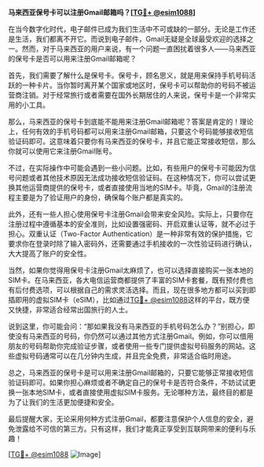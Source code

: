 **马来西亚保号卡可以注册Gmail邮箱吗？[[TG💪+ @esim1088](https://t.me/s/esim1088)]**

在当今数字化时代，电子邮件已成为我们生活中不可或缺的一部分。无论是工作还是生活，我们都离不开它。而说到电子邮件，Gmail无疑是全球最受欢迎的选择之一。然而，对于马来西亚的用户来说，有一个问题一直困扰着很多人——马来西亚的保号卡是否可以用来注册Gmail邮箱呢？

首先，我们需要了解什么是保号卡。保号卡，顾名思义，就是用来保持手机号码活跃的一种卡片。当你暂时离开某个国家或地区时，保号卡可以帮助你的号码不被运营商注销。对于经常旅行或者需要在国外长期居住的人来说，保号卡是一个非常实用的小工具。

那么，马来西亚的保号卡到底能不能用来注册Gmail邮箱呢？答案是肯定的！理论上，任何有效的手机号码都可以用来注册Gmail邮箱，只要这个号码能够接收短信验证码即可。这意味着只要你有马来西亚的保号卡，并且它能正常接收短信，那么你就可以使用它来注册Gmail账号。

不过，在实际操作中可能会遇到一些小问题。比如，有些用户的保号卡可能因为信号问题或者其他技术原因无法成功接收短信验证码。在这种情况下，你可以尝试更换其他运营商提供的保号卡，或者直接使用当地的SIM卡。毕竟，Gmail的注册流程主要是为了验证用户的身份，确保每个账户都是真实的。

此外，还有一些人担心使用保号卡注册Gmail会带来安全风险。实际上，只要你在注册过程中遵循基本的安全准则，比如设置强密码、开启双重认证等，就不必过于担心。双重认证（Two-Factor Authentication）是一种非常有效的保护措施，它要求你在登录时除了输入密码外，还需要通过手机接收的一次性验证码进行确认，大大提高了账户的安全性。

当然，如果你觉得用保号卡注册Gmail太麻烦了，也可以选择直接购买一张本地的SIM卡。在马来西亚，各大电信运营商都提供了丰富的SIM卡套餐，既有预付费也有后付费选项，可以根据自己的需求灵活选择。而且，现在很多地方都可以买到即插即用的虚拟SIM卡（eSIM），比如通过[TG💪+ @esim1088](https://t.me/s/esim1088)这样的平台，既方便又快捷，非常适合经常出国旅行的人士。

说到这里，你可能会问：“那如果我没有马来西亚的手机号码怎么办？”别担心，即使没有马来西亚的号码，你仍然可以通过其他方式注册Gmail。例如，你可以借用朋友的号码帮助你完成验证步骤，或者使用一些专门提供虚拟号码服务的网站。这些虚拟号码通常可以在几分钟内生成，并且完全免费，非常适合临时用途。

总之，马来西亚的保号卡是可以用来注册Gmail邮箱的，只要它能够正常接收短信验证码即可。如果你担心麻烦或者不确定自己的保号卡是否符合条件，不妨试试更换一张本地SIM卡，或者直接使用虚拟SIM卡服务。无论哪种方法，最终目的都是为了让我们的生活更加便捷和安全。

最后提醒大家，无论采用何种方式注册Gmail，都要注意保护个人信息的安全，避免泄露给不可信的第三方。只有这样，我们才能真正享受到互联网带来的便利与乐趣！

[[TG💪+ @esim1088](https://t.me/s/esim1088) ![Image](https://i.postimg.cc/4NQfJmqS/Snipaste-2025-05-13-00-14-12.png)]